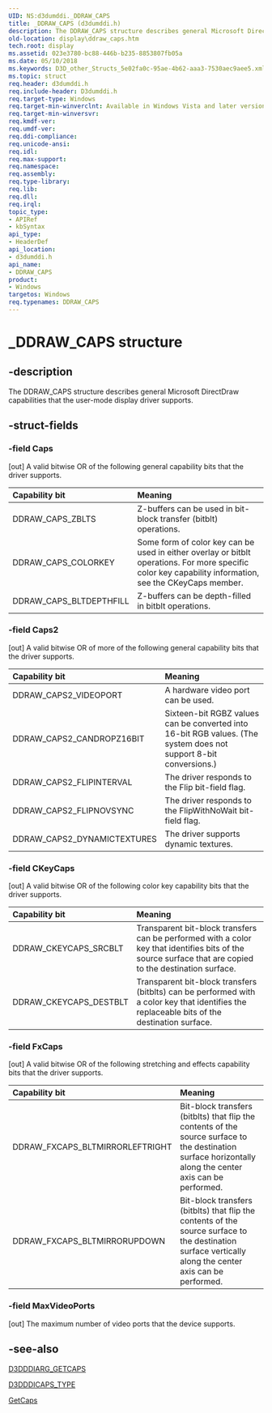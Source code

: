 ```yaml
---
UID: NS:d3dumddi._DDRAW_CAPS
title: _DDRAW_CAPS (d3dumddi.h)
description: The DDRAW_CAPS structure describes general Microsoft DirectDraw capabilities that the user-mode display driver supports.
old-location: display\ddraw_caps.htm
tech.root: display
ms.assetid: 023e3780-bc88-446b-b235-8853807fb05a
ms.date: 05/10/2018
ms.keywords: D3D_other_Structs_5e02fa0c-95ae-4b62-aaa3-7530aec9aee5.xml, DDRAW_CAPS, DDRAW_CAPS structure [Display Devices], _DDRAW_CAPS, d3dumddi/DDRAW_CAPS, display.ddraw_caps
ms.topic: struct
req.header: d3dumddi.h
req.include-header: D3dumddi.h
req.target-type: Windows
req.target-min-winverclnt: Available in Windows Vista and later versions of the Windows operating systems.
req.target-min-winversvr: 
req.kmdf-ver: 
req.umdf-ver: 
req.ddi-compliance: 
req.unicode-ansi: 
req.idl: 
req.max-support: 
req.namespace: 
req.assembly: 
req.type-library: 
req.lib: 
req.dll: 
req.irql: 
topic_type:
- APIRef
- kbSyntax
api_type:
- HeaderDef
api_location:
- d3dumddi.h
api_name:
- DDRAW_CAPS
product:
- Windows
targetos: Windows
req.typenames: DDRAW_CAPS
---
```


# _DDRAW_CAPS structure


## -description


The DDRAW_CAPS structure describes general Microsoft DirectDraw capabilities that the user-mode display driver supports.


## -struct-fields




### -field Caps

[out] A valid bitwise OR of the following general capability bits that the driver supports.

| **Capability bit** | **Meaning** | 
|:--|:--|
| DDRAW_CAPS_ZBLTS | Z-buffers can be used in bit-block transfer (bitblt) operations. | 
| DDRAW_CAPS_COLORKEY | Some form of color key can be used in either overlay or bitblt operations. For more specific color key capability information, see the CKeyCaps member. | 
| DDRAW_CAPS_BLTDEPTHFILL | Z-buffers can be depth-filled in bitblt operations. | 


### -field Caps2

[out] A valid bitwise OR of more of the following general capability bits that the driver supports.

| **Capability bit** | **Meaning** | 
|:--|:--|
| DDRAW_CAPS2_VIDEOPORT | A hardware video port can be used. | 
| DDRAW_CAPS2_CANDROPZ16BIT | Sixteen-bit RGBZ values can be converted into 16-bit RGB values. (The system does not support 8-bit conversions.) | 
| DDRAW_CAPS2_FLIPINTERVAL | The driver responds to the Flip bit-field flag. | 
| DDRAW_CAPS2_FLIPNOVSYNC | The driver responds to the FlipWithNoWait bit-field flag. | 
| DDRAW_CAPS2_DYNAMICTEXTURES | The driver supports dynamic textures. | 



### -field CKeyCaps

[out] A valid bitwise OR of the following color key capability bits that the driver supports.

| **Capability bit** | **Meaning** | 
|:--|:--|
| DDRAW_CKEYCAPS_SRCBLT | Transparent bit-block transfers can be performed with a color key that identifies bits of the source surface that are copied to the destination surface. | 
| DDRAW_CKEYCAPS_DESTBLT | Transparent bit-block transfers (bitblts) can be performed with a color key that identifies the replaceable bits of the destination surface. | 



### -field FxCaps

[out] A valid bitwise OR of the following stretching and effects capability bits that the driver supports.

| **Capability bit** | **Meaning** | 
|:--|:--|
| DDRAW_FXCAPS_BLTMIRRORLEFTRIGHT | Bit-block transfers (bitblts) that flip the contents of the source surface to the destination surface horizontally along the center axis can be performed. | 
| DDRAW_FXCAPS_BLTMIRRORUPDOWN | Bit-block transfers (bitblts) that flip the contents of the source surface to the destination surface vertically along the center axis can be performed. | 


### -field MaxVideoPorts

[out] The maximum number of video ports that the device supports.


## -see-also




<a href="https://msdn.microsoft.com/library/windows/hardware/ff543148">D3DDDIARG_GETCAPS</a>



<a href="https://msdn.microsoft.com/library/windows/hardware/ff544132">D3DDDICAPS_TYPE</a>



<a href="https://msdn.microsoft.com/cf6c61ce-7b53-46d0-b3ff-ed5b2b964c65">GetCaps</a>
 

 

